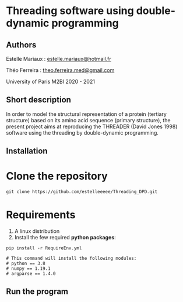 # Threading software using double-dynamic programming

## Authors
Estelle Mariaux : estelle.mariaux@hotmail.fr

Théo Ferreira : theo.ferreira.med@gmail.com

University of Paris M2BI 2020 - 2021

## Short description

In order to model the structural representation of a protein (tertiary structure) based on its amino acid sequence (primary structure), the present project aims at reproducing the THREADER (David Jones 1998) software using the threading by double-dynamic programming.

## Installation

# Clone the repository

```
git clone https://github.com/estelleeeee/Threading_DPD.git

```
# Requirements

1. A linux distribution
2. Install the few required **python packages**:

```
pip install -r RequireEnv.yml

# This command will install the following modules:
# python == 3.8
# numpy == 1.19.1
# argparse == 1.4.0

```

## Run the program



